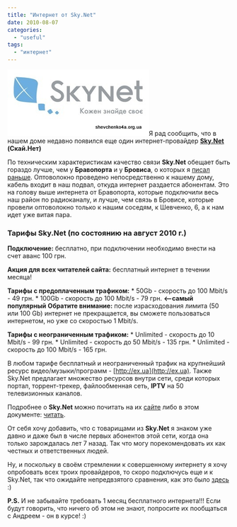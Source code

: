```yaml
---
title: "Интернет от Sky.Net"
date: 2010-08-07
categories: 
  - "useful"
tags: 
  - "интернет"
---
```


![Интернет от Sky.Net, Бровары](/wp-content/uploads/2010/08/Skynet_logo.jpg "Интернет от Sky.Net, Бровары")Я рад сообщить, что в нашем доме недавно появился еще один интернет-провайдер **[Sky.Net](http://sky-net.com.ua/) (Скай.Нет)**

По техническим характеристикам качество связи **Sky.Net** обещает быть гораздо лучше, чем у **Бравопорта** и у **Бровиса**, о которых я [писал раньше](http://shevchenko4a.brovary.org/internet-ot-brovis-net/). Оптоволокно проведено непосредственно к нашему дому, кабель входит в наш подвал, откуда интернет раздается абонентам. Это на голову выше интернета от Бравопорта, которые подключили весь наш район по радиоканалу, и лучше, чем связь в Бровисе, которые провели оптоволокно только к нашим соседям, к Шевченко, 6, а к нам <!--more-->идет уже витая пара.

### Тарифы **Sky.Net** (по состоянию на август 2010 г.)

**Подключение:** бесплатно, при подключении необходимо внести на счет аванс 100 грн.

**Акция для всех читателей сайта:** бесплатный интернет в течении месяца!

**Тарифы с предоплаченным трафиком:** \* 50Gb - скорость до 100 Mbit/s - 49 грн. \* 100Gb - скорость до 100 Mbit/s - 79 грн. **<--самый популярный** **Обратите внимание:** после израсходования лимита (50 или 100 Gb) интернет не прекращается, вы сможете пользоваться интернетом, но уже со скоростью 1 Mbit/s.

**Тарифы с неограниченным трафиком:** \* Unlimited - скорость до 10 Mbit/s - 99 грн. \* Unlimited - скорость до 50 Mbit/s - 135 грн. \* Unlimited - скорость до 100 Mbit/s - 165 грн.

В любом тарифе бесплатный и неограниченный трафик на крупнейший ресурс видео/музыки/программ - [http://ex.ua](http://ex.ua). Также Sky.Net предлагает множество ресурсов внутри сети, среди которых портал, торрент-трекер, файлообменная сеть, **IPTV** на 50 телевизионных каналов.

Подробнее о **Sky.Net** можно почитать на их [сайте](http://sky-net.com.ua/) либо в этом документе: [читать](https://docs.google.com/fileview?id=0B15gOycbY2u7ZTQ5YjMyOWYtOTRjMy00YWIyLWFjYTUtYzYyM2FjOTRkZTU5&hl=ru&authkey=CMG239oM).

От себя хочу добавить, что с товарищами из **Sky.Net** я знаком уже давно и даже был в числе первых абонентов этой сети, когда она только зарождалась лет 7 назад. Так что могу порекомендовать их как честных и ответственных людей.

Ну, и поскольку в своём стремлении к совершенному интернету я хочу опробовать всех троих провайдеров, то скоро подключусь еще и к Sky.Net, так что ожидайте непредвзятого сравнения, как это было [здесь](http://shevchenko4a.brovary.org/brovis-net-vs-bravoport/) :)

**P.S.** И не забывайте требовать 1 месяц бесплатного интернета!!! Если будут говорить, что ничего об этом не знают, попросите их пообщаться с Андреем - он в курсе! :)
